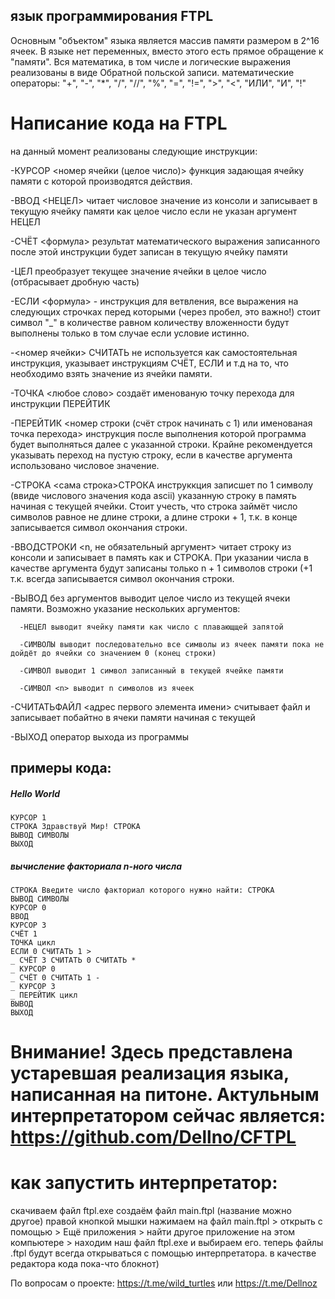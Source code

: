 ## язык программирования FTPL
Основным "объектом" языка является массив памяти размером в 2^16 ячеек. В языке нет переменных, вместо этого есть прямое обращение к "памяти". Вся математика, в том числе и логические выражения реализованы в виде Обратной польской записи.
математические операторы: "+", "-", "*", "/", "//", "%", "=", "!=", ">", "<", "ИЛИ", "И", "!" 


# Написание кода на FTPL

на данный момент реализованы следующие инструкции:

-КУРСОР <номер ячейки (целое число)> функция задающая  ячейку памяти с которой производятся действия.

-ВВОД <НЕЦЕЛ> читает числовое значение из консоли и записывает в текущую ячейку памяти как целое число если не указан аргумент НЕЦЕЛ

-СЧЁТ <формула> результат математического выражения записанного после этой инструкции будет записан в текущую ячейку памяти

-ЦЕЛ преобразует текущее значение ячейки в целое число (отбрасывает дробную часть)

-ЕСЛИ <формула> - инструкция для ветвления, все выражения на следующих строчках перед которыми (через пробел, это важно!) стоит символ "_" в количестве равном количеству вложенности будут выполнены только в том случае если условие истинно.

-<номер ячейки> СЧИТАТЬ не используется как самостоятельная инструкция, указывает инструкциям СЧЁТ, ЕСЛИ и т.д на то, что необходимо взять значение из ячейки памяти.

-ТОЧКА <любое слово> создаёт именованую точку перехода для инструкции ПЕРЕЙТИК

-ПЕРЕЙТИК <номер строки (счёт строк начинать с 1) или именованая точка перехода> инструкция после выполнения которой программа будет выполняться далее с указанной строки. Крайне рекомендуется указывать переход на пустую строку, если в качестве аргумента использовано числовое значение. 

-СТРОКА <сама строка>СТРОКА инструккция записшет по 1 символу (ввиде числового значения кода ascii) указанную строку в память начиная с текущей ячейки. Стоит учесть, что строка займёт число символов равное не длине строки, а длине строки + 1, т.к. в конце записывается символ окончания строки.

-ВВОДСТРОКИ <n, не обязательный аргумент> читает строку из консоли и записывает в память как и СТРОКА. При указании числа в качестве аргумента будут записаны только n + 1 символов строки (+1 т.к. всегда записывается символ окончания строки.

-ВЫВОД без аргументов выводит целое число из текущей ячеки памяти. Возможно указание нескольких аргументов:

      -НЕЦЕЛ выводит ячейку памяти как число с плавающщей запятой
  
      -СИМВОЛЫ выводит последовательно все символы из ячеек памяти пока не дойдёт до ячейки со значением 0 (конец строки)
  
      -СИМВОЛ выводит 1 символ записанный в текущей ячейке памяти
  
      -СИМВОЛ <n> выводит n символов из ячеек

-СЧИТАТЬФАЙЛ <адрес первого элемента имени> считывает файл и записывает побайтно в ячеки памяти начиная с текущей

-ВЫХОД оператор выхода из программы


## примеры кода:
##### Hello World
```
КУРСОР 1
СТРОКА Здравствуй Мир! СТРОКА
ВЫВОД СИМВОЛЫ
ВЫХОД

```

##### вычисление факториала n-ного числа
```
СТРОКА Введите число факториал которого нужно найти: СТРОКА
ВЫВОД СИМВОЛЫ
КУРСОР 0
ВВОД
КУРСОР 3
СЧЁТ 1
ТОЧКА цикл
ЕСЛИ 0 СЧИТАТЬ 1 >
_ СЧЁТ 3 СЧИТАТЬ 0 СЧИТАТЬ *
_ КУРСОР 0
_ СЧЁТ 0 СЧИТАТЬ 1 -
_ КУРСОР 3
_ ПЕРЕЙТИК цикл
ВЫВОД
ВЫХОД
```

# Внимание! Здесь представлена устаревшая реализация языка, написанная на питоне. Актульным интерпретатором сейчас является: https://github.com/Dellno/СFTPL

# как запустить интерпретатор:

скачиваем файл ftpl.exe
создаём файл main.ftpl (название можно другое)
правой кнопкой мышки нажимаем на файл main.ftpl > открыть с помощью > Ещё приложения >
найти другое приложение на этом компьютере > находим наш файл ftpl.exe и выбираем его.
теперь файлы .ftpl будут всегда открываться с помощью интерпретатора.
в качестве редактора кода пока-что блокнот)

По вопросам о проекте: https://t.me/wild_turtles или https://t.me/Dellnoz
